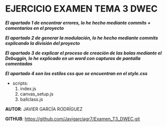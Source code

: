 # EJERCICIO EXAMEN TEMA 3 DWEC

***El apartado 1 de encontrar errores, lo he hecho mediante commits + comentarios en el proyecto***

***El apartado 2 de generar la modulación, lo he hecho mediante commits explicando la división del proyecto***

***El apartado 3 de explicar el proceso de creación de las bolas mediante el Debuggin, lo he explicado en un word con capturas de pantalla comentadas***

***El apartado 4 son los estilos css que se encuentran en el style.css***

* scripts:
    1. index.js
    2. canvas_setup.js
    3. ballclass.js

**AUTOR**: JAVIER GARCÍA RODRÍGUEZ

**GITHUB**: https://github.com/Javigarciagr7/Examen_T3_DWEC.git